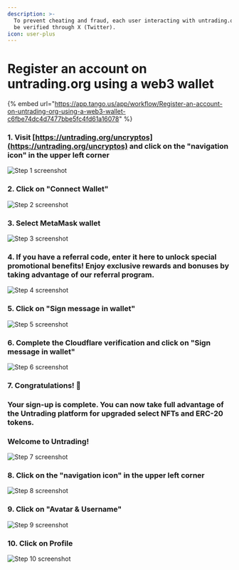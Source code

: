 ```yaml
---
description: >-
  To prevent cheating and fraud, each user interacting with untrading.org must
  be verified through X (Twitter).
icon: user-plus
---
```


# Register an account on untrading.org using a web3 wallet



{% embed url="https://app.tango.us/app/workflow/Register-an-account-on-untrading-org-using-a-web3-wallet-c6fbe74dc4d7477bbe5fc4fd61a16078" %}

### 1. Visit [https://untrading.org/uncryptos](https://untrading.org/uncryptos) and click on the "navigation icon" in the upper left corner

![Step 1 screenshot](https://images.tango.us/workflows/c6fbe74d-c4d7-477b-be5f-c4fd61a16078/steps/1a6b23f2-2c87-47ea-af76-04f476aaf8d3/71575880-12af-46ae-8d09-2b4c2485c421.png?crop=focalpoint\&fit=crop\&fp-x=0.0292\&fp-y=0.0320\&fp-z=3.0677\&w=1200\&border=2%2CF4F2F7\&border-radius=8%2C8%2C8%2C8\&border-radius-inner=8%2C8%2C8%2C8\&blend-align=bottom\&blend-mode=normal\&blend-x=0\&blend-w=1200\&blend64=aHR0cHM6Ly9pbWFnZXMudGFuZ28udXMvc3RhdGljL21hZGUtd2l0aC10YW5nby13YXRlcm1hcmstdjIucG5n\&mark-x=76\&mark-y=45\&m64=aHR0cHM6Ly9pbWFnZXMudGFuZ28udXMvc3RhdGljL2JsYW5rLnBuZz9tYXNrPWNvcm5lcnMmYm9yZGVyPTQlMkNGRjc0NDImdz02MiZoPTYyJmZpdD1jcm9wJmNvcm5lci1yYWRpdXM9MTA%3D)

### 2. Click on "Connect Wallet"

![Step 2 screenshot](https://images.tango.us/workflows/c6fbe74d-c4d7-477b-be5f-c4fd61a16078/steps/8330627c-22df-4fc4-9112-eecafb83a8b9/67876a29-f795-44b9-b11b-c4259fe4e189.png?crop=focalpoint\&fit=crop\&fp-x=0.0795\&fp-y=0.8806\&fp-z=2.5886\&w=1200\&border=2%2CF4F2F7\&border-radius=8%2C8%2C8%2C8\&border-radius-inner=8%2C8%2C8%2C8\&blend-align=bottom\&blend-mode=normal\&blend-x=0\&blend-w=1200\&blend64=aHR0cHM6Ly9pbWFnZXMudGFuZ28udXMvc3RhdGljL21hZGUtd2l0aC10YW5nby13YXRlcm1hcmstdjIucG5n\&mark-x=113\&mark-y=503\&m64=aHR0cHM6Ly9pbWFnZXMudGFuZ28udXMvc3RhdGljL2JsYW5rLnBuZz9tYXNrPWNvcm5lcnMmYm9yZGVyPTQlMkNGRjc0NDImdz0yNjgmaD03MSZmaXQ9Y3JvcCZjb3JuZXItcmFkaXVzPTEw)

### 3. Select MetaMask wallet

![Step 3 screenshot](https://images.tango.us/workflows/c6fbe74d-c4d7-477b-be5f-c4fd61a16078/steps/79ec8de8-2d98-4091-ad26-37dfddfb3d54/07932881-1348-405b-9621-70e0a10508e7.png?crop=focalpoint\&fit=crop\&fp-x=0.6483\&fp-y=0.3407\&fp-z=2.7902\&w=1200\&border=2%2CF4F2F7\&border-radius=8%2C8%2C8%2C8\&border-radius-inner=8%2C8%2C8%2C8\&blend-align=bottom\&blend-mode=normal\&blend-x=0\&blend-w=1200\&blend64=aHR0cHM6Ly9pbWFnZXMudGFuZ28udXMvc3RhdGljL21hZGUtd2l0aC10YW5nby13YXRlcm1hcmstdjIucG5n\&mark-x=502\&mark-y=348\&m64=aHR0cHM6Ly9pbWFnZXMudGFuZ28udXMvc3RhdGljL2JsYW5rLnBuZz9tYXNrPWNvcm5lcnMmYm9yZGVyPTQlMkNGRjc0NDImdz0xOTYmaD04MyZmaXQ9Y3JvcCZjb3JuZXItcmFkaXVzPTEw)

### 4. If you have a referral code, enter it here to unlock special promotional benefits! Enjoy exclusive rewards and bonuses by taking advantage of our referral program.

![Step 4 screenshot](https://images.tango.us/workflows/c6fbe74d-c4d7-477b-be5f-c4fd61a16078/steps/7feb1c02-3dee-4033-bc1c-49c63a4b163f/dfcfc568-83ef-4355-8e1d-7b99ab231ba9.png?crop=focalpoint\&fit=crop\&fp-x=0.7223\&fp-y=0.4046\&fp-z=2.3527\&w=1200\&border=2%2CF4F2F7\&border-radius=8%2C8%2C8%2C8\&border-radius-inner=8%2C8%2C8%2C8\&blend-align=bottom\&blend-mode=normal\&blend-x=0\&blend-w=1200\&blend64=aHR0cHM6Ly9pbWFnZXMudGFuZ28udXMvc3RhdGljL21hZGUtd2l0aC10YW5nby13YXRlcm1hcmstdjIucG5n\&mark-x=184\&mark-y=338\&m64=aHR0cHM6Ly9pbWFnZXMudGFuZ28udXMvc3RhdGljL2JsYW5rLnBuZz9tYXNrPWNvcm5lcnMmYm9yZGVyPTQlMkNGRjc0NDImdz04MzImaD0xMDMmZml0PWNyb3AmY29ybmVyLXJhZGl1cz0xMA%3D%3D)

### 5. Click on "Sign message in wallet"

![Step 5 screenshot](https://images.tango.us/workflows/c6fbe74d-c4d7-477b-be5f-c4fd61a16078/steps/9dca98ed-c4c9-4c43-935a-efe9d47dfffa/9c68ce13-2849-47b0-85b1-96f282118ddb.png?crop=focalpoint\&fit=crop\&fp-x=0.6541\&fp-y=0.7383\&fp-z=2.2431\&w=1200\&border=2%2CF4F2F7\&border-radius=8%2C8%2C8%2C8\&border-radius-inner=8%2C8%2C8%2C8\&blend-align=bottom\&blend-mode=normal\&blend-x=0\&blend-w=1200\&blend64=aHR0cHM6Ly9pbWFnZXMudGFuZ28udXMvc3RhdGljL21hZGUtd2l0aC10YW5nby13YXRlcm1hcmstdjIucG5n\&mark-x=331\&mark-y=337\&m64=aHR0cHM6Ly9pbWFnZXMudGFuZ28udXMvc3RhdGljL2JsYW5rLnBuZz9tYXNrPWNvcm5lcnMmYm9yZGVyPTQlMkNGRjc0NDImdz01MzgmaD0xMDUmZml0PWNyb3AmY29ybmVyLXJhZGl1cz0xMA%3D%3D)

### 6. Complete the Cloudflare verification and click on "Sign message in wallet"

![Step 6 screenshot](https://images.tango.us/workflows/c6fbe74d-c4d7-477b-be5f-c4fd61a16078/steps/bd1037d6-3e7d-4c69-aa8d-0d08f9d83cf5/4481e0fb-1a18-4a82-9060-998762cb243c.png?crop=focalpoint\&fit=crop\&fp-x=0.6541\&fp-y=0.6174\&fp-z=2.2431\&w=1200\&border=2%2CF4F2F7\&border-radius=8%2C8%2C8%2C8\&border-radius-inner=8%2C8%2C8%2C8\&blend-align=bottom\&blend-mode=normal\&blend-x=0\&blend-w=1200\&blend64=aHR0cHM6Ly9pbWFnZXMudGFuZ28udXMvc3RhdGljL21hZGUtd2l0aC10YW5nby13YXRlcm1hcmstdjIucG5n\&mark-x=331\&mark-y=337\&m64=aHR0cHM6Ly9pbWFnZXMudGFuZ28udXMvc3RhdGljL2JsYW5rLnBuZz9tYXNrPWNvcm5lcnMmYm9yZGVyPTQlMkNGRjc0NDImdz01MzgmaD0xMDUmZml0PWNyb3AmY29ybmVyLXJhZGl1cz0xMA%3D%3D)

### 7. Congratulations! 🎉 &#x20;

### Your sign-up is complete. You can now take full advantage of the Untrading platform for upgraded select NFTs and ERC-20 tokens.&#x20;

### Welcome to Untrading!

![Step 7 screenshot](https://images.tango.us/workflows/c6fbe74d-c4d7-477b-be5f-c4fd61a16078/steps/b196a38a-a33d-4135-97d0-2f952ecaf26b/aed29950-d4e7-41a3-9a34-1c8618c62740.png?crop=focalpoint\&fit=crop\&fp-x=0.6712\&fp-y=0.3660\&fp-z=2.0005\&w=1200\&border=2%2CF4F2F7\&border-radius=8%2C8%2C8%2C8\&border-radius-inner=8%2C8%2C8%2C8\&blend-align=bottom\&blend-mode=normal\&blend-x=0\&blend-w=1200\&blend64=aHR0cHM6Ly9pbWFnZXMudGFuZ28udXMvc3RhdGljL21hZGUtd2l0aC10YW5nby13YXRlcm1hcmstdjIucG5n\&mark-x=319\&mark-y=733\&m64=aHR0cHM6Ly9pbWFnZXMudGFuZ28udXMvc3RhdGljL2JsYW5rLnBuZz9tYXNrPWNvcm5lcnMmYm9yZGVyPTQlMkNGRjc0NDImdz00ODAmaD05MyZmaXQ9Y3JvcCZjb3JuZXItcmFkaXVzPTEw)

### 8. Click on the "navigation icon" in the upper left corner

![Step 8 screenshot](https://images.tango.us/workflows/c6fbe74d-c4d7-477b-be5f-c4fd61a16078/steps/fd911b1e-739c-48fa-87dc-157ddb7b997b/113bbea8-f656-4d33-9c55-67e6174fcc96.png?crop=focalpoint\&fit=crop\&fp-x=0.0292\&fp-y=0.0320\&fp-z=3.0677\&w=1200\&border=2%2CF4F2F7\&border-radius=8%2C8%2C8%2C8\&border-radius-inner=8%2C8%2C8%2C8\&blend-align=bottom\&blend-mode=normal\&blend-x=0\&blend-w=1200\&blend64=aHR0cHM6Ly9pbWFnZXMudGFuZ28udXMvc3RhdGljL21hZGUtd2l0aC10YW5nby13YXRlcm1hcmstdjIucG5n\&mark-x=76\&mark-y=45\&m64=aHR0cHM6Ly9pbWFnZXMudGFuZ28udXMvc3RhdGljL2JsYW5rLnBuZz9tYXNrPWNvcm5lcnMmYm9yZGVyPTQlMkNGRjc0NDImdz02MiZoPTYyJmZpdD1jcm9wJmNvcm5lci1yYWRpdXM9MTA%3D)

### 9. Click on "Avatar & Username"

![Step 9 screenshot](https://images.tango.us/workflows/c6fbe74d-c4d7-477b-be5f-c4fd61a16078/steps/c0990b9c-c90a-4129-a2f5-fa450e96bd1d/861bf12f-572a-4cb3-8c13-3a1ae9fad692.png?crop=focalpoint\&fit=crop\&fp-x=0.0853\&fp-y=0.8796\&fp-z=2.6150\&w=1200\&border=2%2CF4F2F7\&border-radius=8%2C8%2C8%2C8\&border-radius-inner=8%2C8%2C8%2C8\&blend-align=bottom\&blend-mode=normal\&blend-x=0\&blend-w=1200\&blend64=aHR0cHM6Ly9pbWFnZXMudGFuZ28udXMvc3RhdGljL21hZGUtd2l0aC10YW5nby13YXRlcm1hcmstdjIucG5n\&mark-x=138\&mark-y=498\&m64=aHR0cHM6Ly9pbWFnZXMudGFuZ28udXMvc3RhdGljL2JsYW5rLnBuZz9tYXNrPWNvcm5lcnMmYm9yZGVyPTQlMkNGRjc0NDImdz0yNTkmaD03MSZmaXQ9Y3JvcCZjb3JuZXItcmFkaXVzPTEw)

### 10. Click on Profile

![Step 10 screenshot](https://images.tango.us/workflows/c6fbe74d-c4d7-477b-be5f-c4fd61a16078/steps/7e31f105-5e5d-47de-9d32-c9d11aaa3fbf/f1b96780-1489-4740-99ee-12ef4b8ce15a.png?crop=focalpoint\&fit=crop\&fp-x=0.0655\&fp-y=0.3002\&fp-z=2.9618\&w=1200\&border=2%2CF4F2F7\&border-radius=8%2C8%2C8%2C8\&border-radius-inner=8%2C8%2C8%2C8\&blend-align=bottom\&blend-mode=normal\&blend-x=0\&blend-w=1200\&blend64=aHR0cHM6Ly9pbWFnZXMudGFuZ28udXMvc3RhdGljL21hZGUtd2l0aC10YW5nby13YXRlcm1hcmstdjIucG5n\&mark-x=166\&mark-y=349\&m64=aHR0cHM6Ly9pbWFnZXMudGFuZ28udXMvc3RhdGljL2JsYW5rLnBuZz9tYXNrPWNvcm5lcnMmYm9yZGVyPTQlMkNGRjc0NDImdz0xMzQmaD04MSZmaXQ9Y3JvcCZjb3JuZXItcmFkaXVzPTEw)

